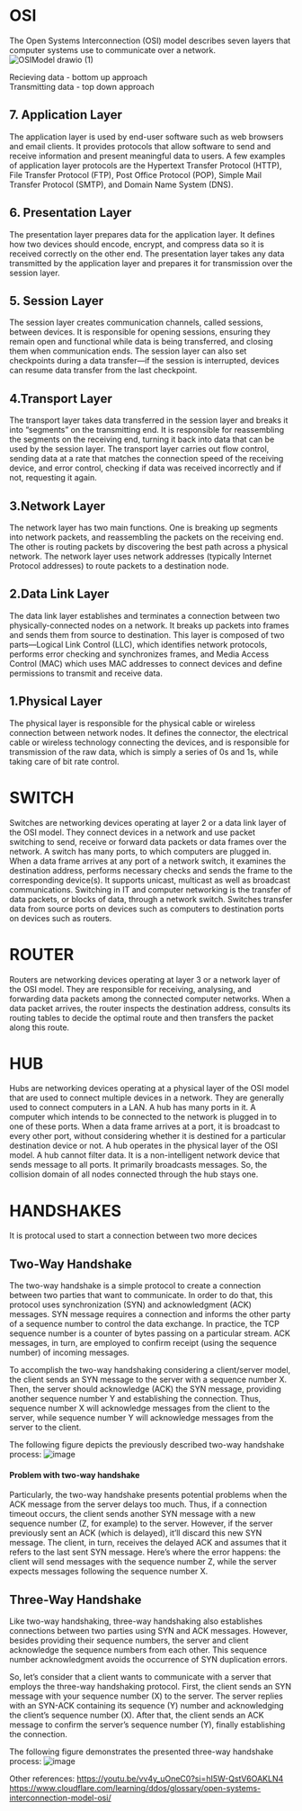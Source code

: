 # OSI
The Open Systems Interconnection (OSI) model describes seven layers that computer systems use to communicate over a network.    
![OSIModel drawio (1)](https://github.com/user-attachments/assets/7808d1d1-292d-45f1-a3c6-c5857ed6d86e)

Recieving data - bottom up approach   
Transmitting data - top down approach

## 7. Application Layer
The application layer is used by end-user software such as web browsers and email clients.
It provides protocols that allow software to send and receive information and present meaningful data to users. 
A few examples of application layer protocols are the Hypertext Transfer Protocol (HTTP), File Transfer Protocol (FTP), 
Post Office Protocol (POP), Simple Mail Transfer Protocol (SMTP), and Domain Name System (DNS).

## 6. Presentation Layer

The presentation layer prepares data for the application layer.
It defines how two devices should encode, encrypt, and compress data so it is received correctly on the other end. 
The presentation layer takes any data transmitted by the application layer and prepares it for transmission over the session layer.

## 5. Session Layer

The session layer creates communication channels, called sessions, between devices. 
It is responsible for opening sessions, ensuring they remain open and functional while data is being transferred, and closing them when communication ends. 
The session layer can also set checkpoints during a data transfer—if the session is interrupted, devices can resume data transfer from the last checkpoint.

## 4.Transport Layer

The transport layer takes data transferred in the session layer and breaks it into “segments” on the transmitting end. 
It is responsible for reassembling the segments on the receiving end, turning it back into data that can be used by the session layer. 
The transport layer carries out flow control, sending data at a rate that matches the connection speed of the receiving device, and error control, checking if data was received incorrectly and if not, requesting it again.

## 3.Network Layer

The network layer has two main functions. One is breaking up segments into network packets, and reassembling the packets on the receiving end. 
The other is routing packets by discovering the best path across a physical network. The network layer uses network addresses (typically Internet Protocol addresses) to route packets to a destination node.

## 2.Data Link Layer

The data link layer establishes and terminates a connection between two physically-connected nodes on a network. 
It breaks up packets into frames and sends them from source to destination. 
This layer is composed of two parts—Logical Link Control (LLC), which identifies network protocols, performs error checking and synchronizes frames, 
and Media Access Control (MAC) which uses MAC addresses to connect devices and define permissions to transmit and receive data.

## 1.Physical Layer

The physical layer is responsible for the physical cable or wireless connection between network nodes. 
It defines the connector, the electrical cable or wireless technology connecting the devices, and is responsible for transmission of the raw data, 
which is simply a series of 0s and 1s, while taking care of bit rate control.

# SWITCH
Switches are networking devices operating at layer 2 or a data link layer of the OSI model. 
They connect devices in a network and use packet switching to send, receive or forward data packets or data frames over the network.
A switch has many ports, to which computers are plugged in. 
When a data frame arrives at any port of a network switch, it examines the destination address, performs necessary checks and sends the frame to the corresponding device(s). 
It supports unicast, multicast as well as broadcast communications.
Switching in IT and computer networking is the transfer of data packets, or blocks of data, through a network switch. Switches transfer data from source ports on devices such as computers to destination ports on devices such as routers.
# ROUTER
Routers are networking devices operating at layer 3 or a network layer of the OSI model. 
They are responsible for receiving, analysing, and forwarding data packets among the connected computer networks. 
When a data packet arrives, the router inspects the destination address, consults its routing tables to decide the optimal route and then transfers the packet along this route.
# HUB
Hubs are networking devices operating at a physical layer of the OSI model that are used to connect multiple devices in a network. 
They are generally used to connect computers in a LAN.
A hub has many ports in it. A computer which intends to be connected to the network is plugged in to one of these ports. 
When a data frame arrives at a port, it is broadcast to every other port, without considering whether it is destined for a particular destination device or not.
A hub operates in the physical layer of the OSI model.
A hub cannot filter data. It is a non-intelligent network device that sends message to all ports.
It primarily broadcasts messages. So, the collision domain of all nodes connected through the hub stays one.


# HANDSHAKES
It is protocal used to start a connection between two more decices
## Two-Way Handshake
The two-way handshake is a simple protocol to create a connection between two parties that want to communicate. 
In order to do that, this protocol uses synchronization (SYN) and acknowledgment (ACK) messages.
SYN message requires a connection and informs the other party of a sequence number to control the data exchange. 
In practice, the TCP sequence number is a counter of bytes passing on a particular stream. 
ACK messages, in turn, are employed to confirm receipt (using the sequence number) of incoming messages.

To accomplish the two-way handshaking considering a client/server model, the client sends an SYN message to the server with a sequence number X. 
Then, the server should acknowledge (ACK) the SYN message, providing another sequence number Y and establishing the connection. 
Thus, sequence number X will acknowledge messages from the client to the server, while sequence number Y will acknowledge messages from the server to the client.

The following figure depicts the previously described two-way handshake process:
![image](https://github.com/user-attachments/assets/a16babd5-1047-40cd-8d95-65bd3e7f444e)

#### Problem with two-way handshake
Particularly, the two-way handshake presents potential problems when the ACK message from the server delays too much. 
Thus, if a connection timeout occurs, the client sends another SYN message with a new sequence number (Z, for example) to the server. 
However, if the server previously sent an ACK (which is delayed), it’ll discard this new SYN message. 
The client, in turn, receives the delayed ACK and assumes that it refers to the last sent SYN message. 
Here’s where the error happens: the client will send messages with the sequence number Z, while the server expects messages following the sequence number X.

## Three-Way Handshake
Like two-way handshaking, three-way handshaking also establishes connections between two parties using SYN and ACK messages. 
However, besides providing their sequence numbers, the server and client acknowledge the sequence numbers from each other. 
This sequence number acknowledgment avoids the occurrence of SYN duplication errors.

So, let’s consider that a client wants to communicate with a server that employs the three-way handshaking protocol. 
First, the client sends an SYN message with your sequence number (X) to the server. 
The server replies with an SYN-ACK containing its sequence (Y) number and acknowledging the client’s sequence number (X). 
After that, the client sends an ACK message to confirm the server’s sequence number (Y), finally establishing the connection.

The following figure demonstrates the presented three-way handshake process:
![image](https://github.com/user-attachments/assets/116e5b48-da54-48bd-97a6-da71803df242)



Other references: https://youtu.be/vv4y_uOneC0?si=hI5W-QstV6OAKLN4
https://www.cloudflare.com/learning/ddos/glossary/open-systems-interconnection-model-osi/
